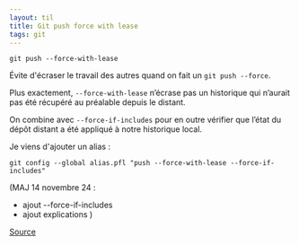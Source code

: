 ```yaml
---
layout: til
title: Git push force with lease
tags: git
---
```


```
git push --force-with-lease
```

Évite d'écraser le travail des autres quand on fait un `git push --force`.

Plus exactement, `--force-with-lease` n’écrase pas un historique qui n’aurait pas été récupéré au préalable depuis le distant.

On combine avec `--force-if-includes` pour en outre vérifier que l’état du dépôt distant a été appliqué à notre historique local.

Je viens d'ajouter un alias : 

```
git config --global alias.pfl "push --force-with-lease --force-if-includes"
```


(MAJ 14 novembre 24 :
- ajout --force-if-includes
- ajout explications )

[Source](https://comprendre-git.com/fr/astuces/git-push-with-lease/)
